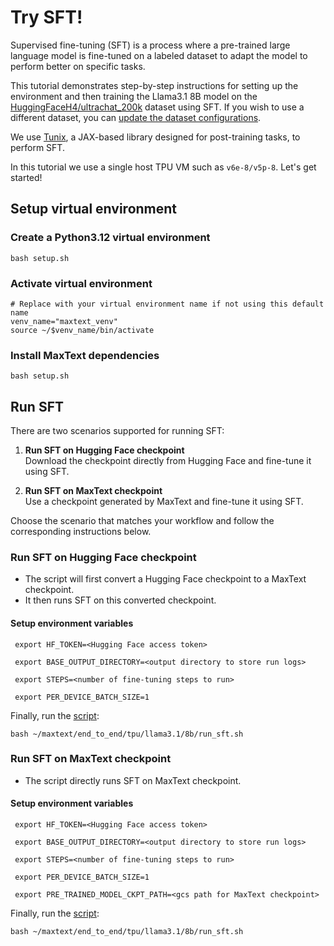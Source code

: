 <!--
 Copyright 2023–2025 Google LLC

 Licensed under the Apache License, Version 2.0 (the "License");
 you may not use this file except in compliance with the License.
 You may obtain a copy of the License at

      https://www.apache.org/licenses/LICENSE-2.0

 Unless required by applicable law or agreed to in writing, software
 distributed under the License is distributed on an "AS IS" BASIS,
 WITHOUT WARRANTIES OR CONDITIONS OF ANY KIND, either express or implied.
 See the License for the specific language governing permissions and
 limitations under the License.
 -->

# Try SFT!
Supervised fine-tuning (SFT) is a process where a pre-trained large language model is fine-tuned on a labeled dataset to adapt the model to perform better on specific tasks.

This tutorial demonstrates step-by-step instructions for setting up the environment and then training the Llama3.1 8B model on the [HuggingFaceH4/ultrachat_200k](https://huggingface.co/datasets/HuggingFaceH4/ultrachat_200k) dataset using SFT. If you wish to use a different dataset, you can [update the dataset configurations](https://github.com/AI-Hypercomputer/maxtext/blob/main/MaxText/configs/sft.yml).

We use [Tunix](https://github.com/google/tunix), a JAX-based library designed for post-training tasks, to perform SFT.
 
In this tutorial we use a single host TPU VM such as `v6e-8/v5p-8`. Let's get started!

## Setup virtual environment

### Create a Python3.12 virtual environment
```
bash setup.sh
```

### Activate virtual environment
```
# Replace with your virtual environment name if not using this default name
venv_name="maxtext_venv"
source ~/$venv_name/bin/activate
```

### Install MaxText dependencies
```
bash setup.sh
```

## Run SFT
There are two scenarios supported for running SFT:
1. **Run SFT on Hugging Face checkpoint**  
    Download the checkpoint directly from Hugging Face and fine-tune it using SFT.

2. **Run SFT on MaxText checkpoint**  
    Use a checkpoint generated by MaxText and fine-tune it using SFT.

Choose the scenario that matches your workflow and follow the corresponding instructions below.

### Run SFT on Hugging Face checkpoint
* The script will first convert a Hugging Face checkpoint to a MaxText checkpoint.
* It then runs SFT on this converted checkpoint.

#### Setup environment variables
```
 export HF_TOKEN=<Hugging Face access token>

 export BASE_OUTPUT_DIRECTORY=<output directory to store run logs>

 export STEPS=<number of fine-tuning steps to run>

 export PER_DEVICE_BATCH_SIZE=1
```

Finally, run the [script](https://github.com/AI-Hypercomputer/maxtext/blob/main/end_to_end/tpu/llama3.1/8b/run_sft.sh):
```
bash ~/maxtext/end_to_end/tpu/llama3.1/8b/run_sft.sh
```

### Run SFT on MaxText checkpoint
* The script directly runs SFT on MaxText checkpoint.

#### Setup environment variables
```
 export HF_TOKEN=<Hugging Face access token>

 export BASE_OUTPUT_DIRECTORY=<output directory to store run logs>

 export STEPS=<number of fine-tuning steps to run>

 export PER_DEVICE_BATCH_SIZE=1

 export PRE_TRAINED_MODEL_CKPT_PATH=<gcs path for MaxText checkpoint>
```

Finally, run the [script](https://github.com/AI-Hypercomputer/maxtext/blob/main/end_to_end/tpu/llama3.1/8b/run_sft.sh):
```
bash ~/maxtext/end_to_end/tpu/llama3.1/8b/run_sft.sh
```
